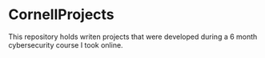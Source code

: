 # CornellProjects
This repository holds writen projects that were developed during a 6 month cybersecurity course I took online. 

